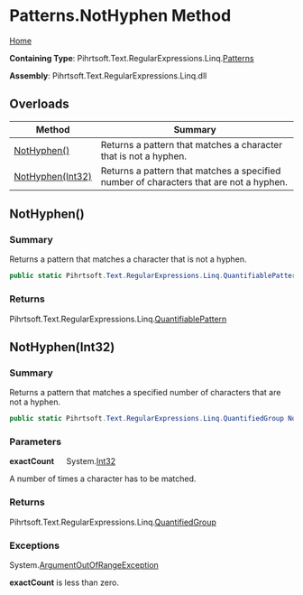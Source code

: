 # Patterns\.NotHyphen Method

[Home](../../../../../../README.md)

**Containing Type**: Pihrtsoft\.Text\.RegularExpressions\.Linq\.[Patterns](../README.md)

**Assembly**: Pihrtsoft\.Text\.RegularExpressions\.Linq\.dll

## Overloads

| Method | Summary |
| ------ | ------- |
| [NotHyphen()](#Pihrtsoft_Text_RegularExpressions_Linq_Patterns_NotHyphen) | Returns a pattern that matches a character that is not a hyphen\. |
| [NotHyphen(Int32)](#Pihrtsoft_Text_RegularExpressions_Linq_Patterns_NotHyphen_System_Int32_) | Returns a pattern that matches a specified number of characters that are not a hyphen\. |

## NotHyphen\(\) <a name="Pihrtsoft_Text_RegularExpressions_Linq_Patterns_NotHyphen"></a>

### Summary

Returns a pattern that matches a character that is not a hyphen\.

```csharp
public static Pihrtsoft.Text.RegularExpressions.Linq.QuantifiablePattern NotHyphen()
```

### Returns

Pihrtsoft\.Text\.RegularExpressions\.Linq\.[QuantifiablePattern](../../QuantifiablePattern/README.md)

## NotHyphen\(Int32\) <a name="Pihrtsoft_Text_RegularExpressions_Linq_Patterns_NotHyphen_System_Int32_"></a>

### Summary

Returns a pattern that matches a specified number of characters that are not a hyphen\.

```csharp
public static Pihrtsoft.Text.RegularExpressions.Linq.QuantifiedGroup NotHyphen(int exactCount)
```

### Parameters

**exactCount** &emsp; System\.[Int32](https://docs.microsoft.com/en-us/dotnet/api/system.int32)

A number of times a character has to be matched\.

### Returns

Pihrtsoft\.Text\.RegularExpressions\.Linq\.[QuantifiedGroup](../../QuantifiedGroup/README.md)

### Exceptions

System\.[ArgumentOutOfRangeException](https://docs.microsoft.com/en-us/dotnet/api/system.argumentoutofrangeexception)

**exactCount** is less than zero\.

